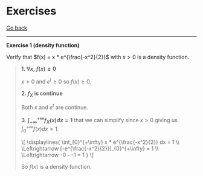 # Exercises

[Go back](..)

<hr class="sr">

**Exercise 1 (density function)**

Verify that $f(x) = x * e^{\frac{-x^2}{2}}$
with $x \gt 0$ is a density function.

<blockquote class="spoiler">

**1. $\forall{x},\ f(x) \ge 0$**

$x \gt 0$ and $e^t \ge 0$
so $f(x) \ge 0$.

**2. $f_X$ is continue**

Both $x$ and $e^t$ are continue.

**3. $\int_{-\infty}^{+\infty} f_X(x)dx = 1$**
that we can
simplify since $x \gt 0$ giving us $\int_{0}^{+\infty} f(x) dx = 1$.

<div>
\[
\displaylines{
\int_{0}^{+\infty} x * e^{\frac{-x^2}{2}} dx = 1
\\ 
\Leftrightarrow
[-e^{\frac{-x^2}{2}}]_{0}^{+\infty} = 1
\\ 
\Leftrightarrow
-0 - -1 = 1
}
\]
</div>

So $f(x)$ is a density function.
</blockquote>